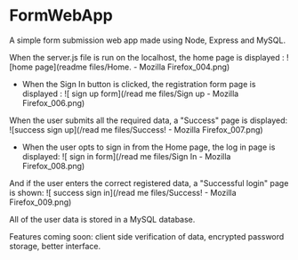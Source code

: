 # FormWebApp
A simple form submission web app made using Node, Express and MySQL.

When the server.js file is run on the localhost, the home page is displayed :
![home page](readme files/Home. - Mozilla Firefox_004.png)

- When the Sign In button is clicked, the registration form page is displayed :
![ sign up form](/read me files/Sign up - Mozilla Firefox_006.png)

When the user submits all the required data, a "Success" page is displayed:
![success sign up](/read me files/Success! - Mozilla Firefox_007.png)

- When the user opts to sign in from the Home page, the log in page is displayed:
![ sign in form](/read me files/Sign In - Mozilla Firefox_008.png)

And if the user enters the correct registered data, a "Successful login" page is shown:
![ success sign in](/read me files/Success! - Mozilla Firefox_009.png) 

All of the user data is stored in a MySQL database. 

Features coming soon: client side verification of data, encrypted password storage, better interface.
